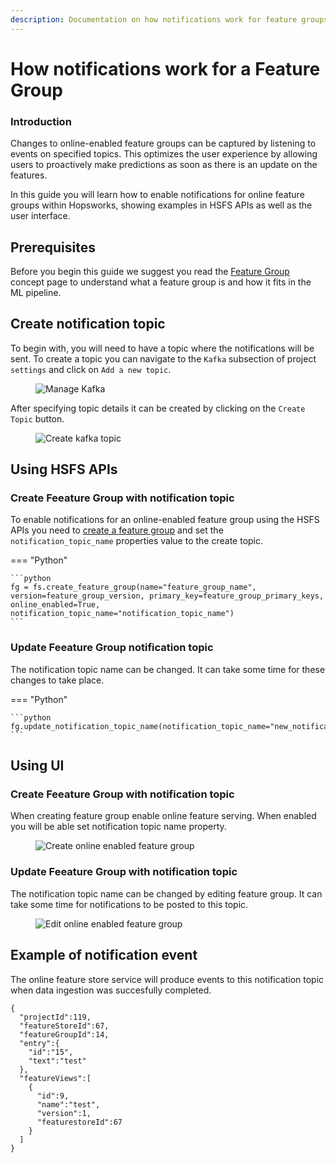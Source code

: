 ```yaml
---
description: Documentation on how notifications work for feature groups in Hopsworks.
---
```


# How notifications work for a Feature Group

### Introduction

Changes to online-enabled feature groups can be captured by listening to events on specified topics.
This optimizes the user experience by allowing users to proactively make predictions as soon as there is an update on the features.

In this guide you will learn how to enable notifications for online feature groups within Hopsworks, showing examples in HSFS APIs as well as the user interface.

## Prerequisites

Before you begin this guide we suggest you read the [Feature Group](../../../concepts/fs/feature_group/fg_overview.md) concept page to understand what a feature group is and how it fits in the ML pipeline.

## Create notification topic

To begin with, you will need to have a topic where the notifications will be sent.
To create a topic you can navigate to the `Kafka` subsection of project `settings` and click on `Add a new topic`.

<p align="center">
  <figure>
    <img src="../../../../assets/images/guides/feature_group/manage_kafka.png" alt="Manage Kafka">
  </figure>
</p>

After specifying topic details it can be created by clicking on the `Create Topic` button.

<p align="center">
  <figure>
    <img src="../../../../assets/images/guides/feature_group/create_kafka_topic.png" alt="Create kafka topic">
  </figure>
</p>

## Using HSFS APIs

### Create Feeature Group with notification topic

To enable notifications for an online-enabled feature group using the HSFS APIs you need to [create a feature group](./create.md) and set the `notification_topic_name` properties value to the create topic.

=== "Python"

    ```python
    fg = fs.create_feature_group(name="feature_group_name", version=feature_group_version, primary_key=feature_group_primary_keys, online_enabled=True, notification_topic_name="notification_topic_name")
    ```

### Update Feeature Group notification topic

The notification topic name can be changed.
It can take some time for these changes to take place.

=== "Python"

    ```python
    fg.update_notification_topic_name(notification_topic_name="new_notification_topic_name")
    ```

## Using UI

### Create Feeature Group with notification topic

When creating feature group enable online feature serving. When enabled you will be able set notification topic name property.

<p align="center">
  <figure>
    <img src="../../../../assets/images/guides/feature_group/create_online_enabled_feature_group.png" alt="Create online enabled feature group">
  </figure>
</p>

### Update Feeature Group with notification topic

The notification topic name can be changed by editing feature group.
It can take some time for notifications to be posted to this topic.

<p align="center">
  <figure>
    <img src="../../../../assets/images/guides/feature_group/edit_online_enabled_feature_group.png" alt="Edit online enabled feature group">
  </figure>
</p>

## Example of notification event

The online feature store service will produce events to this notification topic when data ingestion was succesfully completed.

```
{
  "projectId":119,
  "featureStoreId":67,
  "featureGroupId":14,
  "entry":{
    "id":"15",
    "text":"test"
  },
  "featureViews":[
    {
      "id":9,
      "name":"test",
      "version":1,
      "featurestoreId":67
    }
  ]
}
```